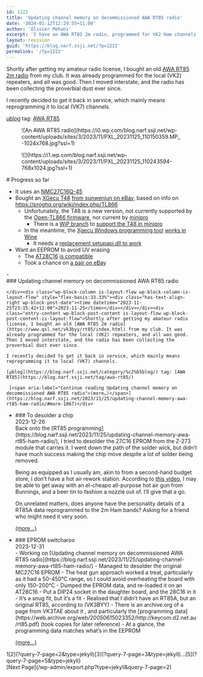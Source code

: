 ```yaml
---
id: 1222
title: 'Updating channel memory on decommissioned AWA RT85 radio'
date: '2024-01-12T12:29:55+11:00'
author: 'Olivier Mehani'
excerpt: 'I have an AWA RT85 2m radio, programmed for VK2 Ham channels. Now in VK7, I''m working on reprogramming it, by finding how and what to write to its EPROM.'
layout: revision
guid: 'https://blog.narf.ssji.net/?p=1222'
permalink: '/?p=1222'
---
```


Shortly after getting my amateur radio license, I bought an old [AWA RT85 2m radio](https://www.qsl.net/vk3byy/rt85/index.html) from my club. It was already programmed for the local (VK2) repeaters, and all was good. Then I moved interstate, and the radio has been collecting the proverbial dust ever since.  
  
I recently decided to get it back in service, which mainly means reprogramming it to local (VK7) channels.

[µblog](https://blog.narf.ssji.net/category/%c2%b5blog/) tag: [AWA RT85](https://blog.narf.ssji.net/tag/awa-rt85/)

<div class="wp-block-jetpack-tiled-gallery aligncenter is-style-rectangular"><div class="tiled-gallery__gallery"><div class="tiled-gallery__row"><div class="tiled-gallery__col" style="flex-basis:63.96477%"><figure class="tiled-gallery__item">![An AWA RT85 radio](https://i0.wp.com/blog.narf.ssji.net/wp-content/uploads/sites/3/2023/11/PXL_20231125_110150359.MP_-1024x768.jpg?ssl=1)</figure></div><div class="tiled-gallery__col" style="flex-basis:36.03523%"><figure class="tiled-gallery__item">![](https://i1.wp.com/blog.narf.ssji.net/wp-content/uploads/sites/3/2023/11/PXL_20231125_110243594-768x1024.jpg?ssl=1)</figure></div></div></div></div># Progress so far

- It uses an [NMC27C16Q-45](https://www.silicon-ark.co.uk/datasheets/27c16%20datasheet%20national.pdf)
- Bought an [XGecu T48](http://www.xgecu.com/en/) [from sunwenjun on eBay](https://www.ebay.com.au/itm/225060789109), based on info on <https://proghq.org/wiki/index.php/TL866>
    - Unfortunately, the T48 is a new version, not currently supported by the [Open-TL866 firmware](https://github.com/JohnDMcMaster/open-tl866), nor current by [minipro](https://gitlab.com/DavidGriffith/minipro/)
        - There is a [WiP branch](https://gitlab.com/anarsoul/minipro/-/tree/t48-wip?ref_type=heads) to [support the T48 in minipro](https://gitlab.com/DavidGriffith/minipro/-/issues/270)
    - In the meantime, the [Xgecu Windows programming tool](https://www.mediafire.com/file/r5y2lcs8vkl2bjz/XgproV1263_Setup.rar/file) [works in Wine](https://spun.io/2018/07/04/using-the-xgecu-tl866ii-plus-under-linux-with-wine/)
        - It needs a [replacement setupapi.dll to work](https://github.com/radiomanV/TL866/tree/master/wine)
- Want an EEPROM to avoid UV erasing 
    - The [AT28C16](http://cva.stanford.edu/classes/cs99s/datasheets/at28c16.pdf) [is compatible](https://pinside.com/pinball/forum/topic/28c16-eeprom-replacement-for-2716-eprom)
    - Took a chance on [a pair on eBay](https://www.ebay.com.au/itm/403083082728?hash=item5dd99fbbe8:g:ctUAAOSwj4JbbX3S&amdata=enc%3AAQAIAAAA4NXNOOM4JV8UGh%2Bg1%2FIZKa5ky28y7uL64XfJvvtvuxWY88zW0y9iVtipSoiWdjx7Z8XoFks5vSF1eJV98lVgu87so4CAdA7m%2BLdm7%2Fm0oUU2hjk0V5ZhM28ISjwhjMYAUZ1oSYRgYXnXpyrNRVSrq5UPrQmXSDV7QyzukZoLAogSTtKfY%2FRUu9Dj2UXkOjmtEv0yaPCxopvvcxh%2BDQZfn3xqIuD829zK8t%2F1pJIm73SIYuWlBqbFm4LkP7ixSOsO1A9R%2BGzRCU7KWm9YBqNBWy0yWFNkxRU%2BkVcHVuKmFZHg%7Ctkp%3ABFBM0t3G4YBj)

<div class="wp-block-query is-layout-flow wp-block-query-is-layout-flow">- <div class="wp-block-columns is-layout-flex wp-container-core-columns-is-layout-19 wp-block-columns-is-layout-flex"><div class="wp-block-column is-layout-flow wp-block-column-is-layout-flow" style="flex-basis:66.66%">### Updating channel memory on decommissioned AWA RT85 radio
    
    </div><div class="wp-block-column is-layout-flow wp-block-column-is-layout-flow" style="flex-basis:33.33%"><div class="has-text-align-right wp-block-post-date"><time datetime="2023-11-25T23:15:42+11:00">2023-11-25</time></div></div></div><div class="entry-content wp-block-post-content is-layout-flow wp-block-post-content-is-layout-flow">Shortly after getting my amateur radio license, I bought an old [AWA RT85 2m radio](https://www.qsl.net/vk3byy/rt85/index.html) from my club. It was already programmed for the local (VK2) repeaters, and all was good. Then I moved interstate, and the radio has been collecting the proverbial dust ever since.  
      
    I recently decided to get it back in service, which mainly means reprogramming it to local (VK7) channels.
    
    [µblog](https://blog.narf.ssji.net/category/%c2%b5blog/) tag: [AWA RT85](https://blog.narf.ssji.net/tag/awa-rt85/)
    
     [<span aria-label="Continue reading Updating channel memory on decommissioned AWA RT85 radio">(more…)</span>](https://blog.narf.ssji.net/2023/11/25/updating-channel-memory-awa-rt85-ham-radio/#more-1067)</div>
- <div class="wp-block-columns is-layout-flex wp-container-core-columns-is-layout-20 wp-block-columns-is-layout-flex"><div class="wp-block-column is-layout-flow wp-block-column-is-layout-flow" style="flex-basis:66.66%">### To desolder a chip
    
    </div><div class="wp-block-column is-layout-flow wp-block-column-is-layout-flow" style="flex-basis:33.33%"><div class="has-text-align-right wp-block-post-date"><time datetime="2023-12-26T20:33:19+11:00">2023-12-26</time></div></div></div><div class="entry-content wp-block-post-content is-layout-flow wp-block-post-content-is-layout-flow">Back onto the [RT85 programming](https://blog.narf.ssji.net/2023/11/25/updating-channel-memory-awa-rt85-ham-radio/), I tried to desolder the 27C16 EPROM from the Z-273 module that carries it. I went down the path of the solder wick, but didn’t have much success making the chip move despite a lot of solder being removed.
    
    Being as equipped as I usually am, akin to from a second-hand budget store, I don’t have a hot air rework station. According to [this video](https://www.youtube.com/watch?app=desktop&v=fb7iWSXNta4), I may be able to get away with an el-cheapo all-purpose hot air gun from Bunnings, and a beer tin to fashion a nozzle out of. I’ll give that a go.
    
    On unrelated matters, does anyone have the personality details of a RT85A data reprogrammed to the 2m Ham bands? Asking for a friend who might need it very soon.
    
     [<span aria-label="Continue reading To desolder a chip">(more…)</span>](https://blog.narf.ssji.net/2023/12/26/to-desolder-a-chip/#more-1092)</div>
- <div class="wp-block-columns is-layout-flex wp-container-core-columns-is-layout-21 wp-block-columns-is-layout-flex"><div class="wp-block-column is-layout-flow wp-block-column-is-layout-flow" style="flex-basis:66.66%">### EPROM switcharoo
    
    </div><div class="wp-block-column is-layout-flow wp-block-column-is-layout-flow" style="flex-basis:33.33%"><div class="has-text-align-right wp-block-post-date"><time datetime="2023-12-31T01:24:45+11:00">2023-12-31</time></div></div></div><div class="entry-content wp-block-post-content is-layout-flow wp-block-post-content-is-layout-flow">
    - Working on [Updating channel memory on decommissioned AWA RT85 radio](https://blog.narf.ssji.net/2023/11/25/updating-channel-memory-awa-rt85-ham-radio/)
    - Managed to desolder the original MC27C16 EPROM 
        - The heat gun approach worked a treat, particularly as it had a 50-450°C range, so I could avoid overheating the board with only 150–200°C
    - Dumped the EPROM data, and re-loaded it on an AT28C16
    - Put a DIP24 socket in the daughter board, and the 28C16 in it 
        - It’s a snug fit, but it’s a fit
    - Realised that I didn’t have an RT85A, but an original RT85, according to <https://www.qsl.net/vk3byy/rt85/rt85data.html> (VK3BYY) 
        - There is an archive.org of a page from VK3TAE about it <https://web.archive.org/web/20100618044202/http://www.users.on.net/~gbear/rt85.html>, and particularly the [programming data](https://web.archive.org/web/20050615023352/http://keycom.d2.net.au/rt85.pdf) (took copies for later reference)
        - At a glance, the programming data matches what’s in the EEPROM
    
    [<span aria-label="Continue reading EPROM switcharoo">(more…)</span>](https://blog.narf.ssji.net/2023/12/31/eprom-switcharoo/#more-1115)</div>

<nav aria-label="Pagination" class="wp-block-query-pagination is-layout-flex wp-block-query-pagination-is-layout-flex"><div class="wp-block-query-pagination-numbers"><span aria-current="page" class="page-numbers current">1</span>[2](?query-7-page=2&type=jekyll)[3](?query-7-page=3&type=jekyll)<span class="page-numbers dots">…</span>[5](?query-7-page=5&type=jekyll)</div>[Next Page](/wp-admin/export.php?type=jekyll&query-7-page=2)</nav></div>